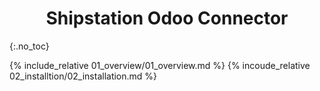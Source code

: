 <h1 align="center"> Shipstation Odoo Connector </h1>
{:.no_toc}

{% include_relative 01_overview/01_overview.md %}
{% incoude_relative 02_installtion/02_installation.md %}
